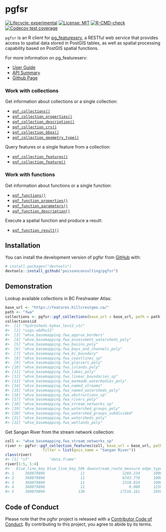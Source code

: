 
<!-- README.md is generated from README.Rmd. Please edit that file -->

# pgfsr

<!-- badges: start -->

[![Lifecycle:
experimental](https://img.shields.io/badge/lifecycle-experimental-orange.svg)](https://lifecycle.r-lib.org/articles/stages.html#experimental)
[![License:
MIT](https://img.shields.io/badge/License-MIT-green.svg)](https://opensource.org/licenses/MIT)
[![R-CMD-check](https://github.com/poissonconsulting/pgfsr/workflows/R-CMD-check/badge.svg)](https://github.com/poissonconsulting/pgfsr/actions)
[![Codecov test
coverage](https://codecov.io/gh/poissonconsulting/pgfsr/branch/main/graph/badge.svg)](https://app.codecov.io/gh/poissonconsulting/pgfsr?branch=main)
<!-- badges: end -->

`pgfsr` is an R client for
[pg\_featureserv](https://github.com/CrunchyData/pg_featureserv), a
RESTful web service that provides access to spatial data stored in
PostGIS tables, as well as spatial processing capability based on
PostGIS spatial functions.

For more information on pg\_featureserv:  
- [User
Guide](https://access.crunchydata.com/documentation/pg_featureserv/1.2.0/)  
- [API
Summary](https://github.com/CrunchyData/pg_featureserv/blob/master/API.md#feature-collections)  
- [Github Page](https://github.com/CrunchyData/pg_featureserv)

### Work with collections

Get information about collections or a single collection:

-   [`pgf_collections()`](https://poissonconsulting.github.io/pgfsr/reference/pgf_collections.html)  
-   [`pgf_collection_properties()`](https://poissonconsulting.github.io/pgfsr/reference/pgf_collection_properties.html)  
-   [`pgf_collection_description()`](https://poissonconsulting.github.io/pgfsr/reference/pgf_collection_description.html)  
-   [`pgf_collection_crs()`](https://poissonconsulting.github.io/pgfsr/reference/pgf_collection_crs.html)  
-   [`pgf_collection_bbox()`](https://poissonconsulting.github.io/pgfsr/reference/pgf_collection_bbox.html)  
-   [`pgf_collection_geometry_type()`](https://poissonconsulting.github.io/pgfsr/reference/pgf_collection_geometry_type.html)

Query features or a single feature from a collection:

-   [`pgf_collection_features()`](https://poissonconsulting.github.io/pgfsr/reference/pgf_collection_features.html)  
-   [`pgf_collection_feature()`](https://poissonconsulting.github.io/pgfsr/reference/pgf_collection_feature.html)

### Work with functions

Get information about functions or a single function:

-   [`pgf_functions()`](https://poissonconsulting.github.io/pgfsr/reference/pgf_functions.html)  
-   [`pgf_function_properties()`](https://poissonconsulting.github.io/pgfsr/reference/pgf_function_properties.html)  
-   [`pgf_function_parameters()`](https://poissonconsulting.github.io/pgfsr/reference/pgf_function_parameters.html)  
-   [`pgf_function_description()`](https://poissonconsulting.github.io/pgfsr/reference/pgf_function_description.html)

Execute a spatial function and produce a result:

-   [`pgf_function_result()`](https://poissonconsulting.github.io/pgfsr/reference/pgf_function_result.html)

## Installation

You can install the development version of pgfsr from
[GitHub](https://github.com/) with:

``` r
# install.packages("devtools")
devtools::install_github("poissonconsulting/pgfsr")
```

## Demonstration

Lookup available collections in BC Freshwater Atlas:

``` r
base_url <- "https://features.hillcrestgeo.ca/"
path <- "fwa"
collections <- pgfsr::pgf_collections(base_url = base_url, path = path)
collections$id
#>  [1] "hydrosheds.hybas_lev12_v1c"                      
#>  [2] "usgs.wbdhu12"                                    
#>  [3] "whse_basemapping.fwa_approx_borders"             
#>  [4] "whse_basemapping.fwa_assessment_watersheds_poly" 
#>  [5] "whse_basemapping.fwa_basins_poly"                
#>  [6] "whse_basemapping.fwa_bays_and_channels_poly"     
#>  [7] "whse_basemapping.fwa_bc_boundary"                
#>  [8] "whse_basemapping.fwa_coastlines_sp"              
#>  [9] "whse_basemapping.fwa_glaciers_poly"              
#> [10] "whse_basemapping.fwa_islands_poly"               
#> [11] "whse_basemapping.fwa_lakes_poly"                 
#> [12] "whse_basemapping.fwa_linear_boundaries_sp"       
#> [13] "whse_basemapping.fwa_manmade_waterbodies_poly"   
#> [14] "whse_basemapping.fwa_named_streams"              
#> [15] "whse_basemapping.fwa_named_watersheds_poly"      
#> [16] "whse_basemapping.fwa_obstructions_sp"            
#> [17] "whse_basemapping.fwa_rivers_poly"                
#> [18] "whse_basemapping.fwa_stream_networks_sp"         
#> [19] "whse_basemapping.fwa_watershed_groups_poly"      
#> [20] "whse_basemapping.fwa_watershed_groups_subdivided"
#> [21] "whse_basemapping.fwa_watersheds_poly"            
#> [22] "whse_basemapping.fwa_wetlands_poly"
```

Get Sangan River from the stream network collection:

``` r
coll <- "whse_basemapping.fwa_stream_networks_sp"
river <- pgfsr::pgf_collection_features(coll, base_url = base_url, path = path,
                 filter = list(gnis_name = "Sangan River"))
class(river)
#> [1] "sf"         "data.frame"
river[1:5, 1:4]
#>   blue_line_key blue_line_key_50k downstream_route_measure edge_type
#> 1     360879896                11                 1266.234      1000
#> 2     360879896                11                 8743.778      1000
#> 3     360879896                11                 2318.819      1000
#> 4     360879896                11                    0.000      1250
#> 5     360879896               130                17516.161      1050
```

## Code of Conduct

Please note that the pgfsr project is released with a [Contributor Code
of
Conduct](https://contributor-covenant.org/version/2/0/CODE_OF_CONDUCT.html).
By contributing to this project, you agree to abide by its terms.
